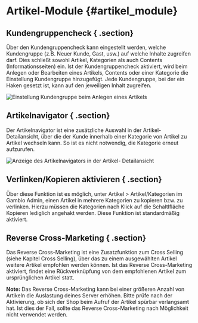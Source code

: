 # Artikel-Module {#artikel_module}

## Kundengruppencheck { .section}

Über den Kundengruppencheck kann eingestellt werden, welche Kundengruppe \(z.B. Neuer Kunde, Gast, usw.\) auf welche Inhalte zugreifen darf. Dies schließt sowohl Artikel, Kategorien als auch Contents \(Informationsseiten\) ein. Ist der Kundengruppencheck aktiviert, wird beim Anlegen oder Bearbeiten eines Artikels, Contents oder einer Kategorie die Einstellung Kundengruppe hinzugefügt. Jede Kundengruppe, bei der ein Haken gesetzt ist, kann auf den jeweiligen Inhalt zugreifen.

![](Bilder/Abb078prelim_EinstellungKundengruppeBeimAnlegenEinesArtikels.png "Einstellung Kundengruppe beim Anlegen eines
        Artikels")

## Artikelnavigator { .section}

Der Artikelnavigator ist eine zusätzliche Auswahl in der Artikel-Detailansicht, über die der Kunde innerhalb einer Kategorie von Artikel zu Artikel wechseln kann. So ist es nicht notwendig, die Kategorie erneut aufzurufen.

![](Bilder/Abb079_AnzeigeDesArtikelnavigatorsInDerArtikel_Detailansicht__.png "Anzeige des Artikelnavigators in der
        Artikel- Detailansicht")

## Verlinken/Kopieren aktivieren { .section}

Über diese Funktion ist es möglich, unter Artikel \> Artikel/Kategorien im Gambio Admin, einen Artikel in mehrere Kategorien zu kopieren bzw. zu verlinken. Hierzu müssen die Kategorien nach Klick auf die Schaltlfläche Kopieren lediglich angehakt werden. Diese Funktion ist standardmäßig aktiviert.

## Reverse Cross-Marketing { .section}

Das Reverse Cross-Marketing ist eine Zusatzfunktion zum Cross Selling \(siehe Kapitel Cross Selling\), über das zu einem ausgewählten Artikel weitere Artikel empfohlen werden können. Ist das Reverse Cross-Marketing aktiviert, findet eine Rückverknüpfung von dem empfohlenen Artikel zum ursprünglichen Artikel statt.

**Note:** Das Reverse Cross-Marketing kann bei einer größeren Anzahl von Artikeln die Auslastung deines Server erhöhen. Bitte prüfe nach der Aktivierung, ob sich der Shop beim Aufruf der Artikel spürbar verlangsamt hat. Ist dies der Fall, sollte das Reverse Cross-Marketing nach Möglichkeit nicht verwendet werden.



